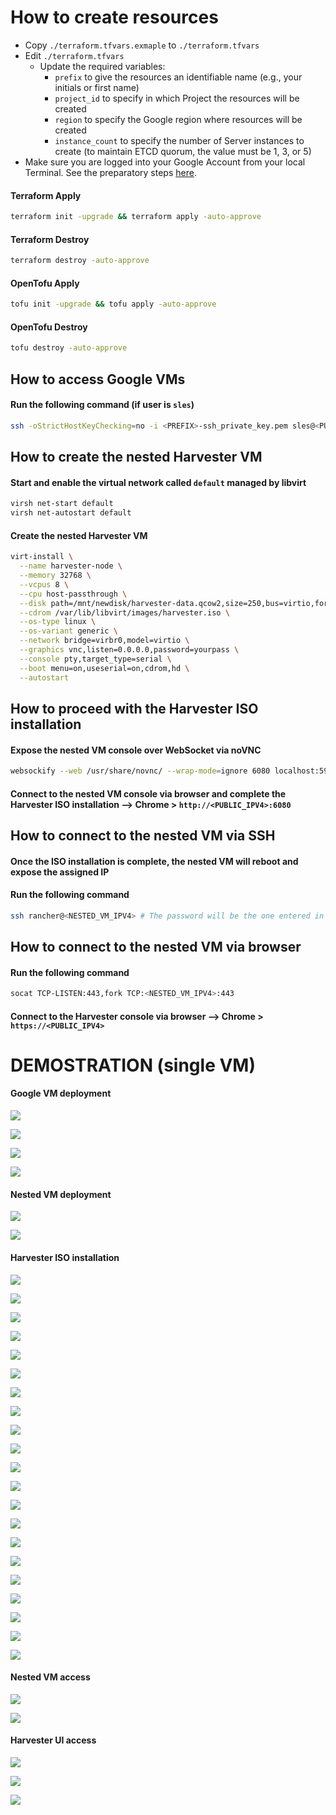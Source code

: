 # How to create resources

- Copy `./terraform.tfvars.exmaple` to `./terraform.tfvars`
- Edit `./terraform.tfvars`
  - Update the required variables:
    - `prefix` to give the resources an identifiable name (e.g., your initials or first name)
    - `project_id` to specify in which Project the resources will be created
    - `region` to specify the Google region where resources will be created
    - `instance_count` to specify the number of Server instances to create (to maintain ETCD quorum, the value must be 1, 3, or 5)
- Make sure you are logged into your Google Account from your local Terminal. See the preparatory steps [here](../../modules/google-cloud/README.md).

#### Terraform Apply

```bash
terraform init -upgrade && terraform apply -auto-approve
```

#### Terraform Destroy

```bash
terraform destroy -auto-approve
```

#### OpenTofu Apply

```bash
tofu init -upgrade && tofu apply -auto-approve
```

#### OpenTofu Destroy

```bash
tofu destroy -auto-approve
```

## How to access Google VMs

#### Run the following command (if user is `sles`)

```bash
ssh -oStrictHostKeyChecking=no -i <PREFIX>-ssh_private_key.pem sles@<PUBLIC_IPV4>
```

## How to create the nested Harvester VM

#### Start and enable the virtual network called `default` managed by libvirt

```bash
virsh net-start default
virsh net-autostart default
```

#### Create the nested Harvester VM

```bash
virt-install \
  --name harvester-node \
  --memory 32768 \
  --vcpus 8 \
  --cpu host-passthrough \
  --disk path=/mnt/newdisk/harvester-data.qcow2,size=250,bus=virtio,format=qcow2 \
  --cdrom /var/lib/libvirt/images/harvester.iso \
  --os-type linux \
  --os-variant generic \
  --network bridge=virbr0,model=virtio \
  --graphics vnc,listen=0.0.0.0,password=yourpass \
  --console pty,target_type=serial \
  --boot menu=on,useserial=on,cdrom,hd \
  --autostart
```

## How to proceed with the Harvester ISO installation

#### Expose the nested VM console over WebSocket via noVNC

```bash
websockify --web /usr/share/novnc/ --wrap-mode=ignore 6080 localhost:5900
```

#### Connect to the nested VM console via browser and complete the Harvester ISO installation --> Chrome > `http://<PUBLIC_IPV4>:6080`

## How to connect to the nested VM via SSH

#### Once the ISO installation is complete, the nested VM will reboot and expose the assigned IP

#### Run the following command

```bash
ssh rancher@<NESTED_VM_IPV4> # The password will be the one entered in the previous point
```

## How to connect to the nested VM via browser

#### Run the following command

```bash
socat TCP-LISTEN:443,fork TCP:<NESTED_VM_IPV4>:443
```

#### Connect to the Harvester console via browser --> Chrome > `https://<PUBLIC_IPV4>`

# DEMOSTRATION (single VM)

#### Google VM deployment

![](../../images/1-tfvars.png)

![](../../images/2-tfapply-1.png)

![](../../images/3-tfapply-2.png)

![](../../images/4-GCP-VM-login.png)

#### Nested VM deployment

![](../../images/5-NestedVM-deploy.png)

![](../../images/6-NestedVM-console-1.png)

#### Harvester ISO installation

![](../../images/7-NestedVM-console-2.png)

![](../../images/8-HW-checks)

![](../../images/9-Installation-mode.png)

![](../../images/10-Data-disk.png)

![](../../images/11-Network-config-1.png)

![](../../images/12-Network-config-2.png)

![](../../images/13-Network-config-3.png)

![](../../images/14-Hostname.png)

![](../../images/15-DNS-Server.png)

![](../../images/16-VIP-config-1.png)

![](../../images/17-VIP-config-2.png)

![](../../images/18-VIP-config-3.png)

![](../../images/19-Token.png)

![](../../images/20-PWD.png)

![](../../images/21-NTP-Server.png)

![](../../images/22-Proxy.png)

![](../../images/23-SSH-key.png)

![](../../images/24-Remote-config.png)

![](../../images/25-Recap.png)

![](../../images/26-Deployment-in-progress.png)

![](../../images/27-Deployment-finished.png)

#### Nested VM access

![](../../images/28-NestedVM-SSH-access.png)

![](../../images/29-NestedVM-browser-access-1.png)

#### Harvester UI access

![](../../images/30-Harvester-UI-1.png)

![](../../images/31-Harvester-UI-2.png)

![](../../images/32-Harvester-UI-3.png)
